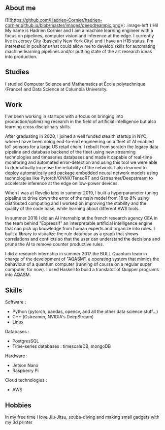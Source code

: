 ## About me

[]!(https://github.com/Hadrien-Cornier/hadrien-cornier.github.io/blob/master/images/deepdreampic.png){: .image-left } Hi! My name is Hadrien Cornier and I am a machine learning engineer with a focus on pipelines, computer vision and inference at the edge.
I currently live in Jersey City (basically New York City) and I have an H1B status.
I'm interested in positions that could allow me to develop skills for automating machine learning pipelines and/or putting state of the art research ideas into production.

## Studies
I studied Computer Science and Mathematics at École polytechnique (France) and Data Science at Columbia University.

## Work

I've been working in startups with a focus on bringing into production/optimizing research in the field of artificial intelligence but also learning cross disciplinary skills.

After graduating in 2020, I joined a well funded stealth startup in NYC, where I have been doing end-to-end engineering on a fleet of AI enabled IoT sensors for a large US retail chain. I rebuilt from scratch the legacy data pipeline and database backend of the fleet using new streaming technologies and timeseries databases and made it capable of real-time monitoring and automated error-detection and using this tool we were able to dramatically increase the reliability of the network. I also learned to deploy automatically and package embedded neural network models using technologies like Pytorch/ONNX/TensoRT and Gstreamer/Deepstream to accelerate inference at the edge on low-power devices.

When I was at Revelio labs in summer 2019, I built a hyperparameter tuning pipeline to drive down the error of the main model from 18 to 8% using distributed computing and I worked on improving the stability and the quality of the code base, while learning about different AWS tools.

In summer 2018 I did an AI internship at the french research agency CEA in the team behind "Expressif" an interpretable artificial intelligence engine that can pick up knowledge from human experts and organize into rules. I built a library to visualize the rule database as a graph that shows correlations and conflicts so that the user can understand the decisions and prune the AI to remove counter productive rules.

I did a research internship in summer 2017 the BULL Quantum team in charge of the development of "AQASM", a operating system that mimics the behaviour of a quantum computer (running of course on a regular super computer, for now). I used Haskell to build a translator of Quipper programs into AQASM.

## Skills
Software :
  - Python (pytorch, pandas, opencv, and all the other data science stuff...) 
  - C++ (Gstreamer, NVIDIA's DeepStream) 
  - Linux

Databases : 
  - PostgresSQL
  - Time-series databases : timescaleDB, mongoDB

Hardware : 
  - Jetson Nano
  - Raspberry Pi

Cloud technologies : 
  - AWS 

## Hobbies
In my free time I love Jiu-Jitsu, scuba-diving and making small gadgets with my 3d printer
